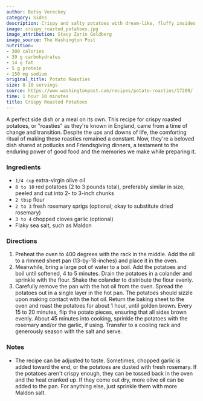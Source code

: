```yaml
---
author: Betsy Vereckey
category: Sides
description: Crispy and salty potatoes with dream-like, fluffy insides.
image: crispy_roasted_potatoes.jpg
image_attribution: Stacy Zarin Goldberg
image_source: The Washington Post
nutrition:
- 300 calories
- 39 g carbohydrates
- 14 g fat
- 5 g protein
- 150 mg sodium
original_title: Potato Roasties
size: 8-10 servings
source: https://www.washingtonpost.com/recipes/potato-roasties/17200/
time: 1 hour 10 minutes
title: Crispy Roasted Potatoes
---
```


A perfect side dish or a meal on its own. This recipe for crispy roasted potatoes, or "roasties" as they're known in England, came from a time of change and transition. Despite the ups and downs of life, the comforting ritual of making these roasties remained a constant. Now, they're a beloved dish shared at potlucks and Friendsgiving dinners, a testament to the enduring power of good food and the memories we make while preparing it.

### Ingredients

* `1/4 cup` extra-virgin olive oil
* `8 to 10` red potatoes (2 to 3 pounds total), preferably similar in size, peeled and cut into 2- to 3-inch chunks
* `2 tbsp` flour
* `2 to 3` fresh rosemary sprigs (optional; okay to substitute dried rosemary)
* `3 to 4` chopped cloves garlic (optional)
* Flaky sea salt, such as Maldon

### Directions

1. Preheat the oven to 400 degrees with the rack in the middle. Add the oil to a rimmed sheet pan (13-by-18-inches) and place it in the oven.
2. Meanwhile, bring a large pot of water to a boil. Add the potatoes and boil until softened, 4 to 5 minutes. Drain the potatoes in a colander and sprinkle with the flour. Shake the colander to distribute the flour evenly.
3. Carefully remove the pan with the hot oil from the oven. Spread the potatoes out in a single layer in the hot pan. The potatoes should sizzle upon making contact with the hot oil. Return the baking sheet to the oven and roast the potatoes for about 1 hour, until golden brown. Every 15 to 20 minutes, flip the potato pieces, ensuring that all sides brown evenly. About 45 minutes into cooking, sprinkle the potatoes with the rosemary and/or the garlic, if using. Transfer to a cooling rack and generously season with the salt and serve.

### Notes

- The recipe can be adjusted to taste. Sometimes, chopped garlic is added toward the end, or the potatoes are dusted with fresh rosemary. If the potatoes aren't crispy enough, they can be tossed back in the oven and the heat cranked up. If they come out dry, more olive oil can be added to the pan. For anything else, just sprinkle them with more Maldon salt.